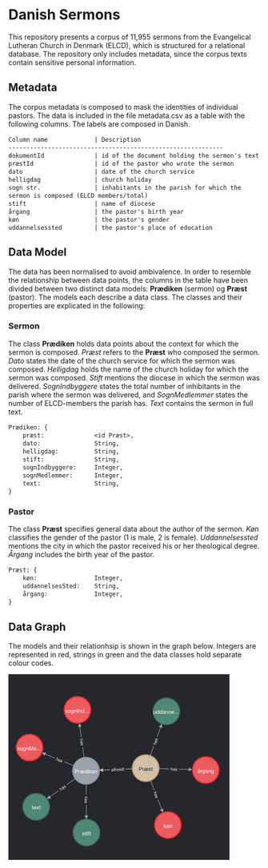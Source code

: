 # Danish Sermons
 
This repository presents a corpus of 11,955 sermons from the Evangelical Lutheran Church in Denmark (ELCD), which is structured for a relational database. The repository only includes metadata, since the corpus texts contain sensitive personal information.

## Metadata
The corpus metadata is composed to mask the identities of individual pastors. The data is included in the file metadata.csv as a table with the following columns. The labels are composed in Danish.

```
Column name             | Description
------------------------------------------------------------
dokumentId              | id of the document holding the sermon's text
præstId                 | id of the pastor who wrote the sermon
dato                    | date of the church service
helligdag               | church holiday 
sogn str.               | inhabitants in the parish for which the sermon is composed (ELCD members/total) 
stift                   | name of diocese
årgang                  | the pastor's birth year
køn                     | the pastor's gender
uddannelsessted         | the pastor's place of education

```  

## Data Model
The data has been normalised to avoid ambivalence. In order to resemble the relationship between data points, the columns in the table have been divided between two distinct data models: __Prædiken__ (sermon) og __Præst__ (pastor). The models each describe a data class. The classes and their properties are explicated in the following:

### Sermon
The class __Prædiken__ holds data points about the context for which the sermon is composed. _Præst_ refers to the __Præst__ who composed the sermon. _Dato_ states the date of the church service for which the sermon was composed. _Helligdag_ holds the name of the church holiday for which the sermon was composed. _Stift_ mentions the diocese in which the sermon was delivered. _SognIndbyggere_ states the total number of inhibitants in the parish where the sermon was delivered, and _SognMedlemmer_ states the number of ELCD-members the parish has. _Text_ contains the sermon in full text.  

```
Prædiken: {
    præst:              <id Præst>,
    dato:               String,
    helligdag:          String,
    stift:              String,
    sognIndbyggere:     Integer,
    sognMedlemmer:      Integer,
    text:               String,
}
```

### Pastor
The class __Præst__ specifies general data about the author of the sermon. _Køn_ classifies the gender of the pastor (1 is male, 2 is female). _Uddannelsessted_ mentions the city in which the pastor received his or her theological degree. _Årgang_ includes the birth year of the pastor. 
```
Præst: {
    køn:                Integer,
    uddannelsesSted:    String,
    årgang:             Integer,
}
```

## Data Graph
The models and their relationhsip is shown in the graph below. Integers are represented in red, strings in green and the data classes hold separate colour codes.

![graf](./graf.png)
